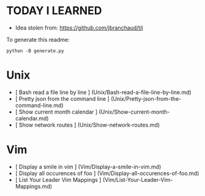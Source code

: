 # TODAY I LEARNED

* Idea stolen from: https://github.com/jbranchaud/til

To generate this readme:

    python -B generate.py

# Unix

* [ Bash read a file line by line ] (Unix/Bash-read-a-file-line-by-line.md)
* [ Pretty json from the command line ] (Unix/Pretty-json-from-the-command-line.md)
* [ Show current month calendar ] (Unix/Show-current-month-calendar.md)
* [ Show network routes ] (Unix/Show-network-routes.md)

# Vim

* [ Display a smile in vim ] (Vim/Display-a-smile-in-vim.md)
* [ Display all occurences of foo ] (Vim/Display-all-occurences-of-foo.md)
* [ List Your Leader Vim Mappings ] (Vim/List-Your-Leader-Vim-Mappings.md)

